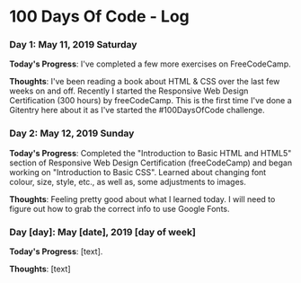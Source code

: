 # 100 Days Of Code - Log

### Day 1: May 11, 2019 Saturday

**Today's Progress**: I've completed a few more exercises on FreeCodeCamp.

**Thoughts**: I've been reading a book about HTML & CSS over the last few weeks on and off. Recently I started the Responsive Web Design Certification (300 hours) by freeCodeCamp. This is the first time I've done a Gitentry here about it as I've started the #100DaysOfCode challenge.

### Day 2: May 12, 2019 Sunday

**Today's Progress**: Completed the "Introduction to Basic HTML and HTML5" section of Responsive Web Design Certification (freeCodeCamp) and began working on "Introduction to Basic CSS". Learned about changing font colour, size, style, etc., as well as, some adjustments to images.

**Thoughts**: Feeling pretty good about what I learned today. I will need to figure out how to grab the correct info to use Google Fonts.

### Day [day]: May [date], 2019 [day of week]

**Today's Progress**: [text].

**Thoughts**: [text]

